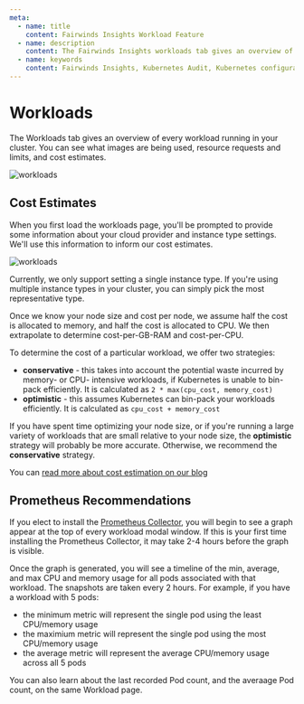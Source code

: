 ```yaml
---
meta:
  - name: title
    content: Fairwinds Insights Workload Feature
  - name: description
    content: The Fairwinds Insights workloads tab gives an overview of every workload running in your cluster. Read the documentation.
  - name: keywords
    content: Fairwinds Insights, Kubernetes Audit, Kubernetes configuration validation, workload
---
```

# Workloads

The Workloads tab gives an overview of every workload running in your cluster.
You can see what images are being used, resource requests and limits,
and cost estimates.

<img :src="$withBase('/img/workloads.png')" alt="workloads">

## Cost Estimates
When you first load the workloads page, you'll be prompted to provide some information
about your cloud provider and instance type settings. We'll use this information to
inform our cost estimates.

<img :src="$withBase('/img/cost-settings.png')" alt="workloads">

Currently, we only support setting a single instance type. If you're using multiple instance
types in your cluster, you can simply pick the most representative type.

Once we know your node size and cost per node, we assume half the cost is allocated
to memory, and half the cost is allocated to CPU. We then extrapolate to determine
cost-per-GB-RAM and cost-per-CPU.

To determine the cost of a particular workload, we offer two strategies:
* **conservative** - this takes into account the potential waste incurred by
memory- or CPU- intensive workloads, if Kubernetes is unable to bin-pack efficiently.
It is calculated as `2 * max(cpu_cost, memory_cost)`
* **optimistic** - this assumes Kubernetes can bin-pack your workloads efficiently.
It is calculated as `cpu_cost + memory_cost`

If you have spent time optimizing your node size, or if you're running a large variety
of workloads that are small relative to your node size, the **optimistic** strategy
will probably be more accurate. Otherwise, we recommend the **conservative** strategy.

You can [read more about cost estimation on our blog](https://www.fairwinds.com/blog/5-problems-with-kubernetes-cost-estimation-strategies)

## Prometheus Recommendations
If you elect to install the [Prometheus Collector](https://insights.docs.fairwinds.com/configure/reports/resource-metrics/), you will begin to see a graph appear at the top of every workload modal window. If this is your first time installing the Prometheus Collector, it may take 2-4 hours before the graph is visible.

Once the graph is generated, you will see a timeline of the min, average, and max CPU and memory usage for all pods associated with that workload. The snapshots are taken every 2 hours. For example, if you have a workload with 5 pods:
* the minimum metric will represent the single pod using the least CPU/memory usage
* the maximium metric will represent the single pod using the most CPU/memory usage
* the average metric will represent the average CPU/memory usage across all 5 pods

You can also learn about the last recorded Pod count, and the averaage Pod count, on the same Workload page.
